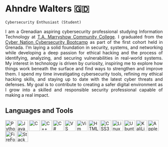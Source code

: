 
<h1>Ahndre Walters 🇬🇩</h1>

<code>Cybersecurity Enthusiast (Student)</code>

<p align="justify">I am a Grenadian aspiring cybersecurity professional studying Information Technology at <a href="https://www.tamcc.edu.gd/">T.A. Marryshow Community College</a>. I graduated from the <a href="https://www.youtube.com/watch?v=NMqNQRKPYUo&t=1331s">Cyber Nation Cybersecurity Bootcamp</a> as part of the first cohort held in Grenada. I’m laying a solid foundation in security, systems, and networking while developing a deep passion for ethical hacking and the process of identifying, analyzing, and securing vulnerabilities in real-world systems. My interest in technology is driven by curiosity, inspiring me to explore how things work beneath the surface and find ways to strengthen and improve them. I spend my time investigating cybersecurity tools, refining my ethical hacking skills, and staying up to date with the latest cyber threats and defenses. My goal is to contribute to creating a safer digital environment as I grow into a skilled and responsible security professional capable of making a real impact.</p>

<h2>Languages and Tools</h2>

<p align="left">
  <a href="https://www.python.org/" target="_blank" rel="noreferrer"><img align="left" width="35px" src="https://raw.githubusercontent.com/danielcranney/readme-generator/main/public/icons/skills/python-colored.svg" alt="Python" title="Python" /></a>
  <a href="https://developer.mozilla.org/en-US/docs/Web/JavaScript" target="_blank" rel="noreferrer"><img align="left" width="35px" src="https://raw.githubusercontent.com/danielcranney/readme-generator/main/public/icons/skills/javascript-colored.svg" alt="JavaScript" title="JavaScript"  /></a>
  <a href="https://docs.microsoft.com/en-us/cpp/?view=msvc-170" target="_blank" rel="noreferrer"><img align="left" width="35px" src="https://raw.githubusercontent.com/danielcranney/readme-generator/main/public/icons/skills/c-colored.svg" alt="C" title="C" /></a>
  <a href="https://docs.microsoft.com/en-us/cpp/?view=msvc-170" target="_blank" rel="noreferrer"><img align="left" width="35px" src="https://raw.githubusercontent.com/danielcranney/readme-generator/main/public/icons/skills/cplusplus-colored.svg" alt="C++" title="C++" /></a>
  <a href="https://docs.microsoft.com/en-us/dotnet/csharp/" target="_blank" rel="noreferrer"><img align="left" width="35px" src="https://raw.githubusercontent.com/danielcranney/readme-generator/main/public/icons/skills/csharp-colored.svg" alt="C#" title="C#" /></a>
  <a href="https://code.visualstudio.com/" target="_blank" rel="noreferrer"><img align="left" width="35px" src="https://raw.githubusercontent.com/danielcranney/readme-generator/main/public/icons/skills/visualstudiocode-colored.svg" alt="VS Code" title="VS Code" /></a>
  <a href="https://www.vim.org/" target="_blank" rel="noreferrer"><img align="left" width="35px" src="https://raw.githubusercontent.com/danielcranney/readme-generator/main/public/icons/skills/vim-colored.svg" alt="Vim" title="Vim" /></a>
  <a href="https://developer.mozilla.org/en-US/docs/Glossary/HTML5" target="_blank" rel="noreferrer"><img align="left" width="35px" src="https://raw.githubusercontent.com/danielcranney/readme-generator/main/public/icons/skills/html5-colored.svg" alt="HTML5" title="HTML5" /></a>
  <a href="https://www.w3.org/TR/CSS/#css" target="_blank" rel="noreferrer"><img align="left" width="35px" src="https://raw.githubusercontent.com/danielcranney/readme-generator/main/public/icons/skills/css3-colored.svg" alt="CSS3" title="CSS3" /></a>
  <a href="https://www.linux.org" target="_blank" rel="noreferrer"><img align="left" width="35px" src="https://cdn.jsdelivr.net/gh/devicons/devicon@latest/icons/linux/linux-original.svg" alt="Linux" title="Linux" /></a>
  <a href="https://ubuntu.com/" target="_blank" rel="noreferrer"><img align="left" width="35px" src="https://raw.githubusercontent.com/danielcranney/readme-generator/main/public/icons/skills/ubuntu-colored.svg" alt="Ubuntu" title="Ubuntu" /></a>
  <a href="https://www.kali.org/" target="_blank" rel="noreferrer"><img align="left" width="35px" src="https://cdn.jsdelivr.net/gh/devicons/devicon@latest/icons/kalilinux/kalilinux-original.svg" alt="KaliLinux" title="KaliLinux" /></a>
  <a href="https://www.apple.com/" target="_blank" rel="noreferrer"><img align="left" width="35px" src="https://cdn.jsdelivr.net/gh/devicons/devicon@latest/icons/apple/apple-original.svg" alt="Apple" title="Apple" /></a>
  <a href="https://www.firefox.com/" target="_blank" rel="noreferrer"><img align="left" width="35px" src="https://cdn.jsdelivr.net/gh/devicons/devicon@latest/icons/firefox/firefox-original.svg" alt="FireFox" title="FireFox" /></a>
  <a href="https://stackoverflow.com/" target="_blank" rel="noreferrer"><img align="left" width="35px" src="https://cdn.jsdelivr.net/gh/devicons/devicon@latest/icons/stackoverflow/stackoverflow-original.svg" alt="StackOverflow" title="StackOverflow" /></a>
</p>
